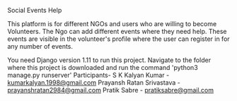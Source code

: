 Social Events Help

This platform is for different NGOs and users who are willing to become Volunteers. 
The Ngo can add different events where they need help. 
These events are visible in the volunteer's profile where the user can register in for any number of events.

You need Django version 1.11 to run this project. 
Navigate to the folder where this project is downloaded and run the command 'python3 manage.py runserver'
Participants-
S K Kalyan Kumar - kumarkalyan.1998@gmail.com
Prayansh Ratan Srivastava - prayanshratan2984@gmail.com
Pratik Sabre - pratiksabre@gmail.com
